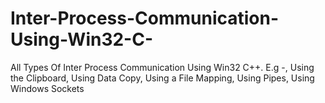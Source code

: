 # Inter-Process-Communication-Using-Win32-C-
All Types Of Inter Process Communication Using Win32 C++. E.g -, Using the Clipboard, Using Data Copy, Using a File Mapping, Using Pipes, Using Windows Sockets 
